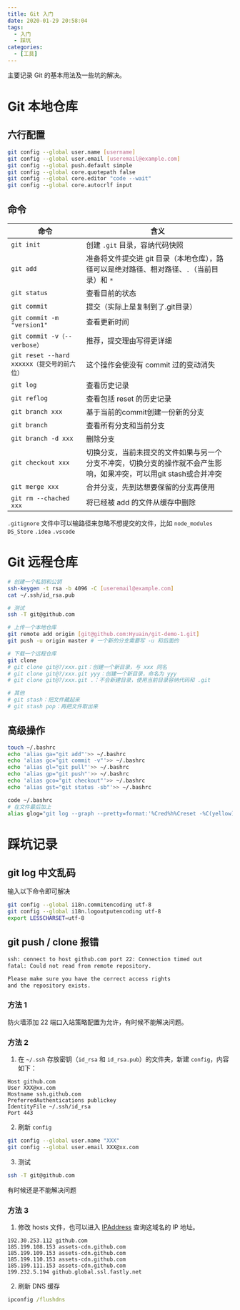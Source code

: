 ```yaml
---
title: Git 入门
date: 2020-01-29 20:58:04
tags:
  - 入门
  - 踩坑
categories:
  - [工具]
---
```


主要记录 Git 的基本用法及一些坑的解决。

<!-- more -->

# Git 本地仓库

## 六行配置

```bash
git config --global user.name [username] 
git config --global user.email [useremail@example.com]
git config --global push.default simple
git config --global core.quotepath false
git config --global core.editor "code --wait"
git config --global core.autocrlf input
```

## 命令

| 命令 | 含义 |
| --- | --- |
| `git init` | 创建 `.git` 目录，容纳代码快照 |
| `git add` | 准备将文件提交进 git 目录（本地仓库），路径可以是绝对路径、相对路径、`.`（当前目录）和 `*` |
| `git status` |  查看目前的状态 |
| `git commit` | 提交（实际上是复制到了.git目录） |
| `git commit -m "version1"` | 查看更新时间 |
| `git commit -v（--verbose）` | 推荐，提交理由写得更详细 |
| `git reset --hard xxxxxx（提交号的前六位）` | 这个操作会使没有 commit 过的变动消失 |
| `git log` | 查看历史记录 |
| `git reflog` | 查看包括 reset 的历史记录 |
| `git branch xxx` | 基于当前的commit创建一份新的分支 |
| `git branch` | 查看所有分支和当前分支 |
| `git branch -d xxx` | 删除分支 |
| `git checkout xxx` | 切换分支，当前未提交的文件如果与另一个分支不冲突，切换分支的操作就不会产生影响，如果冲突，可以用git stash或合并冲突 |
| `git merge xxx` | 合并分支，先到达想要保留的分支再使用 |
| `git rm --chached xxx` | 将已经被 add 的文件从缓存中删除 |

`.gitignore` 文件中可以输路径来忽略不想提交的文件，比如 `node_modules` `DS_Store` `.idea` `.vscode`

# Git 远程仓库

```bash
# 创建一个私钥和公钥
ssh-keygen -t rsa -b 4096 -C [useremail@example.com]
cat ~/.ssh/id_rsa.pub

# 测试
ssh -T git@github.com

# 上传一个本地仓库
git remote add origin [git@github.com:Hyuain/git-demo-1.git]
git push -u origin master # 一个新的分支需要写 -u 和后面的

# 下载一个远程仓库
git clone
# git clone git@?/xxx.git：创建一个新目录，与 xxx 同名
# git clone git@?/xxx.git yyy：创建一个新目录，命名为 yyy
# git clone git@?/xxx.git .：不会新建目录，使用当前目录容纳代码和 .git

# 其他
# git stash：把文件藏起来
# git stash pop：再把文件取出来
```

## 高级操作

```bash
touch ~/.bashrc
echo 'alias ga="git add"'>> ~/.bashrc
echo 'alias gc="git commit -v"'>> ~/.bashrc
echo 'alias gl="git pull"'>> ~/.bashrc
echo 'alias gp="git push"'>> ~/.bashrc
echo 'alias gco="git checkout"'>> ~/.bashrc
echo 'alias gst="git status -sb"'>> ~/.bashrc

code ~/.bashrc
# 在文件最后加上
alias glog="git log --graph --pretty=format:'%Cred%h%Creset -%C(yellow)%d%Creset %s %Cgreen(%cr) %C(bold blue)<%an>%Creset' --abbrev-commit -- | less"
```

# 踩坑记录

## git log 中文乱码

输入以下命令即可解决

```bash
git config --global i18n.commitencoding utf-8
git config --global i18n.logoutputencoding utf-8
export LESSCHARSET=utf-8
```

## git push / clone 报错

```bash
ssh: connect to host github.com port 22: Connection timed out
fatal: Could not read from remote repository.

Please make sure you have the correct access rights
and the repository exists.
```

### 方法 1

防火墙添加 22 端口入站策略配置为允许，有时候不能解决问题。

### 方法 2

1. 在 `~/.ssh` 存放密钥（`id_rsa` 和 `id_rsa.pub`）的文件夹，新建 `config`，内容如下：

```text
Host github.com
User XXX@xx.com
Hostname ssh.github.com
PreferredAuthentications publickey
IdentityFile ~/.ssh/id_rsa
Port 443
```

2. 刷新 `config`

```bash
git config --global user.name "XXX"
git config --global user.email XXX@xx.com
```

3. 测试

```bash
ssh -T git@github.com
```

有时候还是不能解决问题

### 方法 3

1. 修改 hosts 文件，也可以进入 [IPAddress](https://www.ipaddress.com/) 查询这域名的 IP 地址。

```text
192.30.253.112 github.com
185.199.108.153 assets-cdn.github.com
185.199.109.153 assets-cdn.github.com
185.199.110.153 assets-cdn.github.com
185.199.111.153 assets-cdn.github.com
199.232.5.194 github.global.ssl.fastly.net
```

2. 刷新 DNS 缓存

```cmd
ipconfig /flushdns
```